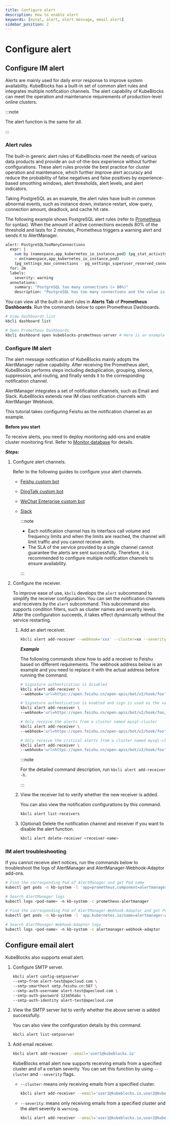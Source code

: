 ```yaml
---
title: Configure alert
description: How to enable alert
keywords: [mysql, alert, alert message, email alert]
sidebar_position: 2
---
```


# Configure alert

## Configure IM alert

Alerts are mainly used for daily error response to improve system availability. KubeBlocks has a built-in set of common alert rules and integrates multiple notification channels. The alert capability of KubeBlocks can meet the operation and maintenance requirements of production-level online clusters.

:::note

The alert function is the same for all.

:::

### Alert rules

The built-in generic alert rules of KubeBlocks meet the needs of various data products and provide an out-of-the-box experience without further configurations. These alert rules provide the best practice for cluster operation and maintenance, which further improve alert accuracy and reduce the probability of false negatives and false positives by experience-based smoothing windows, alert thresholds, alert levels, and alert indicators.

Taking PostgreSQL as an example, the alert rules have built-in common abnormal events, such as instance down, instance restart, slow query, connection amount, deadlock, and cache hit rate.

The following example shows PostgreSQL alert rules (refer to [Prometheus](https://prometheus.io/docs/prometheus/latest/querying/basics/) for syntax). When the amount of active connections exceeds 80% of the threshold and lasts for 2 minutes, Prometheus triggers a warning alert and sends it to AlertManager.

```bash
alert: PostgreSQLTooManyConnections
  expr: |
    sum by (namespace,app_kubernetes_io_instance,pod) (pg_stat_activity_count{datname!~"template.*|postgres"})
    > on(namespace,app_kubernetes_io_instance,pod)
    (pg_settings_max_connections - pg_settings_superuser_reserved_connections) * 0.8
  for: 2m
  labels:
    severity: warning
  annotations:
    summary: "PostgreSQL too many connections (> 80%)"
    description: "PostgreSQL has too many connections and the value is {{ $value }}. (instance: {{ $labels.pod }})"
```

You can view all the built-in alert rules in **Alerts Tab** of **Prometheus Dashboards**. Run the commands below to open Prometheus Dashboards.

```bash
# View dashboards list
kbcli dashboard list

# Open Prometheus Dashboards
kbcli dashboard open kubeblocks-prometheus-server # Here is an example and fill in the actual name based on the above dashboard list
```

### Configure IM alert

The alert message notification of KubeBlocks mainly adopts the AlertManager native capability. After receiving the Prometheus alert, KubeBlocks performs steps including deduplication, grouping, silence, suppression, and routing, and finally sends it to the corresponding notification channel.

AlertManager integrates a set of notification channels, such as Email and Slack. KubeBlocks extends new IM class notification channels with AlertManger Webhook.

This tutorial takes configuring Feishu as the notification channel as an example.

**Before you start**

To receive alerts, you need to deploy monitoring add-ons and enable cluster monitoring first. Refer to [Monitor database](monitor-database.md) for details.

***Steps:***

1. Configure alert channels.

   Refer to the following guides to configure your alert channels.

   * [Feishu custom bot](https://open.feishu.cn/document/ukTMukTMukTM/ucTM5YjL3ETO24yNxkjN)
   * [DingTalk custom bot](https://open.dingtalk.com/document/orgapp/custom-robot-access)
   * [WeChat Enterprise custom bot](https://developer.work.weixin.qq.com/document/path/91770)
   * [Slack](https://api.slack.com/messaging/webhooks)

       :::note

       * Each notification channel has its interface call volume and frequency limits and when the limits are reached, the channel will limit traffic and you cannot receive alerts.
       * The SLA of the service provided by a single channel cannot guarantee the alerts are sent successfully. Therefore, it is recommended to configure multiple notification channels to ensure availability.

       :::

2. Configure the receiver.

   To improve ease of use, `kbcli` develops the `alert` subcommand to simplify the receiver configuration. You can set the notification channels and receivers by the `alert` subcommand. This subcommand also supports condition filters, such as cluster names and severity levels. After the configuration succeeds, it takes effect dynamically without the service restarting.

   1. Add an alert receiver.

      ```bash
      kbcli alert add-receiver --webhook='xxx' --cluster=xx --severity=xx
      ```

      ***Example***

      The following commands show how to add a receiver to Feishu based on different requirements.
      The webhook address below is an example and you need to replace it with the actual address before running the command.

      ```bash
      # Signature authentication is disabled
      kbcli alert add-receiver \
      --webhook='url=https://open.feishu.cn/open-apis/bot/v2/hook/foo'

      # Signature authentication is enabled and sign is used as the value of token
      kbcli alert add-receiver \
      --webhook='url=https://open.feishu.cn/open-apis/bot/v2/hook/foo,token=sign'

      # Only receive the alerts from a cluster named mysql-cluster
      kbcli alert add-receiver \
      --webhook='url=https://open.feishu.cn/open-apis/bot/v2/hook/foo' --cluster=mysql-cluster

      # Only receive the critical alerts from a cluster named mysql-cluster
      kbcli alert add-receiver \
      --webhook='url=https://open.feishu.cn/open-apis/bot/v2/hook/foo' --cluster=mysql-cluster --severity=critical
      ```

      :::note

      For the detailed command description, run `kbcli alert add-receiver -h`.

      :::

   2. View the receiver list to verify whether the new receiver is added. 

      You can also view the notification configurations by this command.

      ```bash
      kbcli alert list-receivers
      ```

   3. (Optional) Delete the notification channel and receiver if you want to disable the alert function.

      ```bash
      kbcli alert delete-receiver <receiver-name>
      ```

### IM alert troubleshooting

If you cannot receive alert notices, run the commands below to troubleshoot the logs of AlertManager and AlertManager-Webhook-Adaptor add-ons.

```bash
# Find the corresponding Pod of AlertManager and get Pod name
kubectl get pods -n kb-system -l 'app=prometheus,component=alertmanager'

# Search AlertManeger logs
kubectl logs <pod-name> -n kb-system -c prometheus-alertmanager

# Find the corresponding Pod of AlertManager-Webhook-Adaptor and get Pod name
kubectl get pods -n kb-system -l 'app.kubernetes.io/name=alertmanager-webhook-adaptor'

# Search AlertManager-Webhook-Adaptor logs
kubectl logs <pod-name> -n kb-system -c alertmanager-webhook-adaptor
```

## Configure email alert

KubeBlocks also supports email alert.

1. Configure SMTP server.

   ```bash
   kbcli alert config-smtpserver 
   --smtp-from alert-test@apecloud.com \
   --smtp-smarthost smtp.feishu.cn:587 \
   --smtp-auth-username alert-test@apecloud.com \
   --smtp-auth-password 123456abc \
   --smtp-auth-identity alert-test@apecloud.com
   ```

2. View the SMTP server list to verify whether the above server is added successfully.

   You can also view the configuration details by this command.

   ```bash
   kbcli alert list-smtpserver
   ```

3. Add email receiver.

   ```bash
   kbcli alert add-receiver --email='user1@kubeblocks.io'
   ```

   KubeBlocks email alert now supports receiving emails from a specified cluster and of a certain severity. You can set this function by using `--cluster` and `--severity` flags.

   * `--cluster`: means only receiving emails from a specified cluster.

       ```bash
       kbcli alert add-receiver --email='user1@kubeblocks.io,user2@kubeblocks.io' --cluster=mycluster
       ```

   * `--severity`: means only receiving emails from a specified cluster and the alert severity is `warning`.

       ```bash
       kbcli alert add-receiver --email='user1@kubeblocks.io,user2@kubeblocks.io' --cluster=mycluster --severity=warning
       ```
